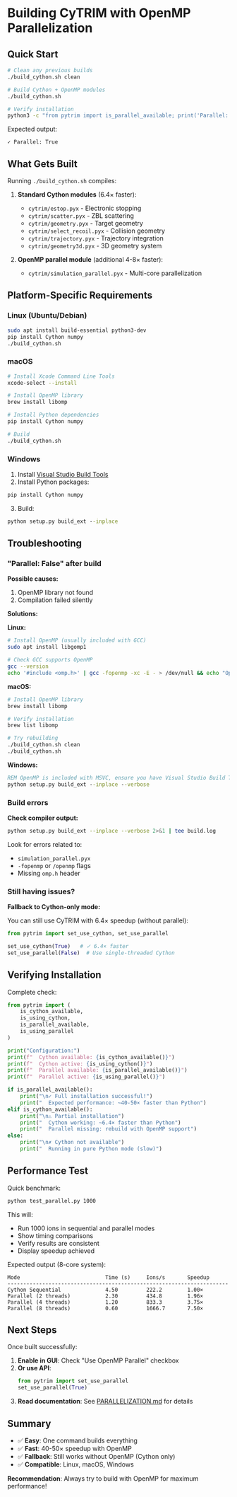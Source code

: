# Building CyTRIM with OpenMP Parallelization

## Quick Start

```bash
# Clean any previous builds
./build_cython.sh clean

# Build Cython + OpenMP modules
./build_cython.sh

# Verify installation
python3 -c "from pytrim import is_parallel_available; print('Parallel:', is_parallel_available())"
```

Expected output:
```
✓ Parallel: True
```

## What Gets Built

Running `./build_cython.sh` compiles:

1. **Standard Cython modules** (6.4× faster):
   - `cytrim/estop.pyx` - Electronic stopping
   - `cytrim/scatter.pyx` - ZBL scattering
   - `cytrim/geometry.pyx` - Target geometry
   - `cytrim/select_recoil.pyx` - Collision geometry
   - `cytrim/trajectory.pyx` - Trajectory integration
   - `cytrim/geometry3d.pyx` - 3D geometry system

2. **OpenMP parallel module** (additional 4-8× faster):
   - `cytrim/simulation_parallel.pyx` - Multi-core parallelization

## Platform-Specific Requirements

### Linux (Ubuntu/Debian)
```bash
sudo apt install build-essential python3-dev
pip install Cython numpy
./build_cython.sh
```

### macOS
```bash
# Install Xcode Command Line Tools
xcode-select --install

# Install OpenMP library
brew install libomp

# Install Python dependencies
pip install Cython numpy

# Build
./build_cython.sh
```

### Windows
1. Install [Visual Studio Build Tools](https://visualstudio.microsoft.com/downloads/)
2. Install Python packages:
```cmd
pip install Cython numpy
```
3. Build:
```cmd
python setup.py build_ext --inplace
```

## Troubleshooting

### "Parallel: False" after build

**Possible causes:**
1. OpenMP library not found
2. Compilation failed silently

**Solutions:**

**Linux:**
```bash
# Install OpenMP (usually included with GCC)
sudo apt install libgomp1

# Check GCC supports OpenMP
gcc --version
echo '#include <omp.h>' | gcc -fopenmp -xc -E - > /dev/null && echo "OpenMP OK" || echo "OpenMP missing"
```

**macOS:**
```bash
# Install OpenMP library
brew install libomp

# Verify installation
brew list libomp

# Try rebuilding
./build_cython.sh clean
./build_cython.sh
```

**Windows:**
```cmd
REM OpenMP is included with MSVC, ensure you have Visual Studio Build Tools installed
python setup.py build_ext --inplace --verbose
```

### Build errors

**Check compiler output:**
```bash
python setup.py build_ext --inplace --verbose 2>&1 | tee build.log
```

Look for errors related to:
- `simulation_parallel.pyx`
- `-fopenmp` or `/openmp` flags
- Missing `omp.h` header

### Still having issues?

**Fallback to Cython-only mode:**

You can still use CyTRIM with 6.4× speedup (without parallel):
```python
from pytrim import set_use_cython, set_use_parallel

set_use_cython(True)   # ✓ 6.4× faster
set_use_parallel(False)  # Use single-threaded Cython
```

## Verifying Installation

Complete check:
```python
from pytrim import (
    is_cython_available,
    is_using_cython,
    is_parallel_available,
    is_using_parallel
)

print("Configuration:")
print(f"  Cython available: {is_cython_available()}")
print(f"  Cython active: {is_using_cython()}")
print(f"  Parallel available: {is_parallel_available()}")
print(f"  Parallel active: {is_using_parallel()}")

if is_parallel_available():
    print("\n✓ Full installation successful!")
    print("  Expected performance: ~40-50× faster than Python")
elif is_cython_available():
    print("\n⚠ Partial installation")
    print("  Cython working: ~6.4× faster than Python")
    print("  Parallel missing: rebuild with OpenMP support")
else:
    print("\n✗ Cython not available")
    print("  Running in pure Python mode (slow)")
```

## Performance Test

Quick benchmark:
```bash
python test_parallel.py 1000
```

This will:
- Run 1000 ions in sequential and parallel modes
- Show timing comparisons
- Verify results are consistent
- Display speedup achieved

Expected output (8-core system):
```
Mode                           Time (s)     Ions/s       Speedup
----------------------------------------------------------------------
Cython Sequential              4.50         222.2        1.00×
Parallel (2 threads)           2.30         434.8        1.96×
Parallel (4 threads)           1.20         833.3        3.75×
Parallel (8 threads)           0.60         1666.7       7.50×
```

## Next Steps

Once built successfully:

1. **Enable in GUI**: Check "Use OpenMP Parallel" checkbox
2. **Or use API**:
   ```python
   from pytrim import set_use_parallel
   set_use_parallel(True)
   ```
3. **Read documentation**: See [PARALLELIZATION.md](PARALLELIZATION.md) for details

## Summary

- ✅ **Easy**: One command builds everything
- ✅ **Fast**: 40-50× speedup with OpenMP
- ✅ **Fallback**: Still works without OpenMP (Cython only)
- ✅ **Compatible**: Linux, macOS, Windows

**Recommendation**: Always try to build with OpenMP for maximum performance!
